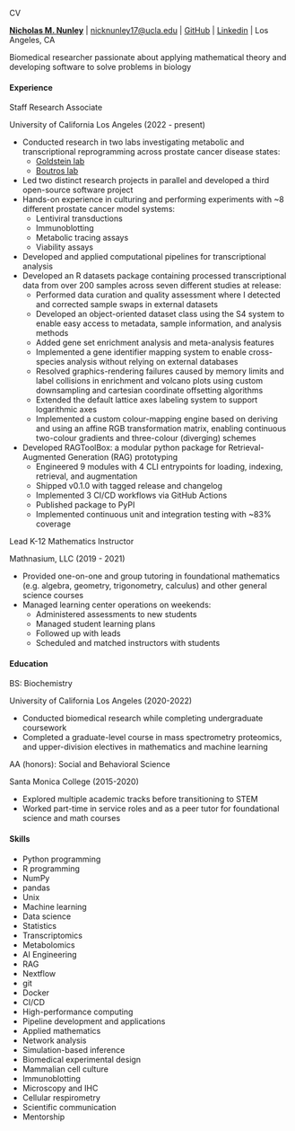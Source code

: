 CV

[**Nicholas M. Nunley**](https://nick-nunley.github.io/PersonalWebsite/) | [nicknunley17@ucla.edu](mailto:nicknunley17@ucla.edu) | [GitHub](https://github.com/Nick-Nunley) | [Linkedin](https://www.linkedin.com/in/nicholas-nunley/) | Los Angeles, CA 

Biomedical researcher passionate about applying mathematical theory and
developing software to solve problems in biology

#### Experience

Staff Research Associate

University of California Los Angeles (2022 - present)

  * Conducted research in two labs investigating metabolic and transcriptional reprogramming across prostate cancer disease states:
    * [Goldstein lab](https://www.goldsteinlabucla.com/)
    * [Boutros lab](https://www.uclahealth.org/departments/urology/iuo/research/faculty-labs/dr-paul-boutros-lab)
  * Led two distinct research projects in parallel and developed a third open-source software project
  * Hands-on experience in culturing and performing experiments with ~8 different prostate cancer model systems:
    * Lentiviral transductions 
    * Immunoblotting 
    * Metabolic tracing assays 
    * Viability assays 
  * Developed and applied computational pipelines for transcriptional analysis
  * Developed an R datasets package containing processed transcriptional data from over 200 samples across seven different studies at release:
    * Performed data curation and quality assessment where I detected and corrected sample swaps in external datasets 
    * Developed an object-oriented dataset class using the S4 system to enable easy access to metadata, sample information, and analysis methods 
    * Added gene set enrichment analysis and meta-analysis features 
    * Implemented a gene identifier mapping system to enable cross-species analysis without relying on external databases 
    * Resolved graphics-rendering failures caused by memory limits and label collisions in enrichment and volcano plots using custom downsampling and cartesian coordinate offsetting algorithms 
    * Extended the default lattice axes labeling system to support logarithmic axes 
    * Implemented a custom colour-mapping engine based on deriving and using an affine RGB transformation matrix, enabling continuous two-colour gradients and three-colour (diverging) schemes 
  * Developed RAGToolBox: a modular python package for Retrieval-Augmented Generation (RAG) prototyping
    * Engineered 9 modules with 4 CLI entrypoints for loading, indexing, retrieval, and augmentation 
    * Shipped v0.1.0 with tagged release and changelog 
    * Implemented 3 CI/CD workflows via GitHub Actions 
    * Published package to PyPI 
    * Implemented continuous unit and integration testing with ~83% coverage 

Lead K-12 Mathematics Instructor

Mathnasium, LLC (2019 - 2021)

  * Provided one-on-one and group tutoring in foundational mathematics (e.g. algebra, geometry, trigonometry, calculus) and other general science courses
  * Managed learning center operations on weekends:
    * Administered assessments to new students 
    * Managed student learning plans 
    * Followed up with leads 
    * Scheduled and matched instructors with students 

#### Education

BS: Biochemistry

University of California Los Angeles (2020-2022)

  * Conducted biomedical research while completing undergraduate coursework
  * Completed a graduate-level course in mass spectrometry proteomics, and upper-division electives in mathematics and machine learning

AA (honors): Social and Behavioral Science

Santa Monica College (2015-2020)

  * Explored multiple academic tracks before transitioning to STEM
  * Worked part-time in service roles and as a peer tutor for foundational science and math courses

#### Skills

  * Python programming
  * R programming
  * NumPy
  * pandas
  * Unix
  * Machine learning
  * Data science
  * Statistics
  * Transcriptomics
  * Metabolomics
  * AI Engineering
  * RAG
  * Nextflow
  * git
  * Docker
  * CI/CD
  * High-performance computing
  * Pipeline development and applications
  * Applied mathematics
  * Network analysis
  * Simulation-based inference
  * Biomedical experimental design
  * Mammalian cell culture
  * Immunoblotting
  * Microscopy and IHC
  * Cellular respirometry
  * Scientific communication
  * Mentorship

